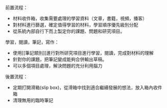 前置流程：

- 材料收件箱，收集需要處理的學習資料（文章，書籍，視頻，播客）
- 對材料進行篩選，確定值得學習的材料，學習順序優先級別分配
- 從系統內部自行下而上製定你的課題、問題和研究項目。

學習，閱讀，筆記，寫作：

- 使用[[筆記類別]]進行對所研究項目進行學習，閱讀，完成對材料的理解
- 針對你的課題，把筆記變成能夠合併輸出草稿。
- 可以多個項目處理，解決問題的充分利用腦力

後置流程：

- 定期打開滑箱(slip box)，從滑箱中找到適合繼續發展的想法，放入箱內收件箱
- 清理無用的臨時筆記